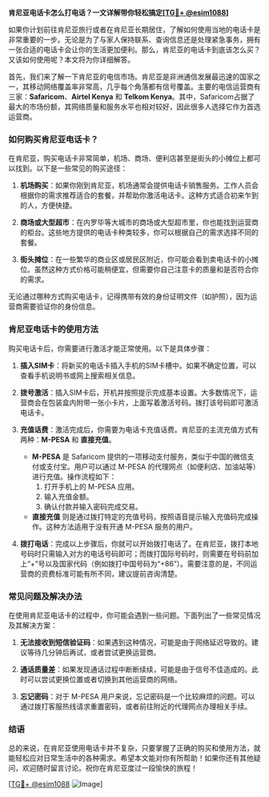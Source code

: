 **肯尼亚电话卡怎么打电话？一文详解带你轻松搞定[[TG💪+ @esim1088](https://t.me/s/esim1088)]**

如果你计划前往肯尼亚旅行或者在肯尼亚长期居住，了解如何使用当地的电话卡是非常重要的一步。无论是为了与家人保持联系、查询信息还是处理紧急事务，拥有一张合适的电话卡会让你的生活更加便利。那么，肯尼亚的电话卡到底该怎么买？又该如何使用呢？本文将为你详细解答。

首先，我们来了解一下肯尼亚的电信市场。肯尼亚是非洲通信发展最迅速的国家之一，其移动网络覆盖率非常高，几乎每个角落都有信号覆盖。主要的电信运营商有三家：**Safaricom**、**Airtel Kenya** 和 **Telkom Kenya**。其中，Safaricom占据了最大的市场份额，其网络质量和服务水平也相对较好，因此很多人选择它作为首选运营商。

### 如何购买肯尼亚电话卡？

在肯尼亚，购买电话卡非常简单，机场、商场、便利店甚至是街头的小摊位上都可以找到。以下是一些常见的购买途径：

1. **机场购买**：如果你刚到肯尼亚，机场通常会提供电话卡销售服务。工作人员会根据你的需求推荐适合的套餐，并帮助你激活电话卡。这种方式适合初来乍到的人，方便快捷。

2. **商场或大型超市**：在内罗毕等大城市的商场或大型超市里，你也能找到运营商的柜台。这些地方提供的电话卡种类较多，你可以根据自己的需求选择不同的套餐。

3. **街头摊位**：在一些繁华的商业区或居民区附近，你可能会看到卖电话卡的小摊位。虽然这种方式价格可能稍便宜，但需要你自己注意卡的质量和是否符合你的需求。

无论通过哪种方式购买电话卡，记得携带有效的身份证明文件（如护照），因为运营商需要验证你的身份信息。

### 肯尼亚电话卡的使用方法

购买电话卡后，你需要进行激活才能正常使用。以下是具体步骤：

1. **插入SIM卡**：将新买的电话卡插入手机的SIM卡槽中。如果不确定位置，可以查看手机说明书或网上搜索相关信息。

2. **拨号激活**：插入SIM卡后，开机并按照提示完成基本设置。大多数情况下，运营商会在包装盒内附带一张小卡片，上面写着激活号码。拨打该号码即可激活电话卡。

3. **充值话费**：激活完成后，你需要为电话卡充值话费。肯尼亚的主流充值方式有两种：**M-PESA** 和 **直接充值**。

   - **M-PESA** 是 Safaricom 提供的一项移动支付服务，类似于中国的微信支付或支付宝。用户可以通过 M-PESA 的代理网点（如便利店、加油站等）进行充值。操作流程如下：
     1. 打开手机上的 M-PESA 应用。
     2. 输入充值金额。
     3. 确认付款并输入密码完成交易。
   - **直接充值** 则是通过拨打特定的充值号码，按照语音提示输入充值码完成操作。这种方法适用于没有开通 M-PESA 服务的用户。

4. **拨打电话**：完成以上步骤后，你就可以开始拨打电话了。在肯尼亚，拨打本地号码时只需输入对方的电话号码即可；而拨打国际号码时，则需要在号码前加上“+”号以及国家代码（例如拨打中国号码为“+86”）。需要注意的是，不同运营商的资费标准可能有所不同，建议提前咨询清楚。

### 常见问题及解决办法

在使用肯尼亚电话卡的过程中，你可能会遇到一些问题。下面列出了一些常见情况及其解决方案：

1. **无法接收到短信验证码**：如果遇到这种情况，可能是由于网络延迟导致的。建议等待几分钟后再试，或者尝试更换运营商。

2. **通话质量差**：如果发现通话过程中断断续续，可能是由于信号不佳造成的。此时可以尝试更换位置或者切换到其他运营商的网络。

3. **忘记密码**：对于 M-PESA 用户来说，忘记密码是一个比较麻烦的问题。可以通过拨打客服热线请求重置密码，或者前往附近的代理网点办理相关手续。

### 结语

总的来说，在肯尼亚使用电话卡并不复杂，只要掌握了正确的购买和使用方法，就能轻松应对日常生活中的各种需求。希望本文能对你有所帮助！如果你还有其他疑问，欢迎随时留言讨论。祝你在肯尼亚度过一段愉快的旅程！

[[TG💪+ @esim1088](https://t.me/s/esim1088) ![Image](https://i.postimg.cc/4NQfJmqS/Snipaste-2025-05-13-00-14-12.png)]